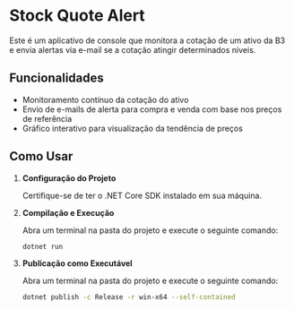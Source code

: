 # Stock Quote Alert

Este é um aplicativo de console que monitora a cotação de um ativo da B3 e envia alertas via e-mail se a cotação atingir determinados níveis.

## Funcionalidades

- Monitoramento contínuo da cotação do ativo
- Envio de e-mails de alerta para compra e venda com base nos preços de referência
- Gráfico interativo para visualização da tendência de preços

## Como Usar

1. **Configuração do Projeto**

   Certifique-se de ter o .NET Core SDK instalado em sua máquina.

2. **Compilação e Execução**

   Abra um terminal na pasta do projeto e execute o seguinte comando:

   ```bash
   dotnet run

2. **Publicação como Executável**

   Abra um terminal na pasta do projeto e execute o seguinte comando:

   ```bash
   dotnet publish -c Release -r win-x64 --self-contained

